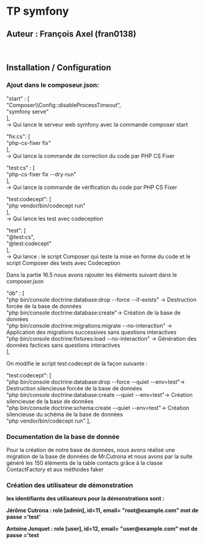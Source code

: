 <h1> TP symfony </h1>
<h2> Auteur : François Axel (fran0138)</h2>
<br>
<h2> Installation / Configuration</h2>
<h3> Ajout dans le composeur.json: </h3>
<p> 
"start" : [ <br>
            "Composer\\Config::disableProcessTimeout",<br>
            "symfony serve"<br>
        ], 
<br>
-> Qui lance le serveur web symfony avec la commande composer start
</p>
<p>      
"fix:cs": [ <br>
            "php-cs-fixer fix" <br>
        ],
<br>
-> Qui lance la commande de correction du code par PHP CS Fixer
</p>
<p>
"test:cs" : [ <br>
            "php-cs-fixer fix --dry-run" <br>
            ],
<br>
-> Qui lance la commande de vérification du code par PHP CS Fixer 
</p>
<p>
"test:codecept": [ <br>
                "php vendor/bin/codecept run" <br>
                ],
<br>
-> Qui lance les test avec codeception
</p>
<p>
"test": [ <br>
        "@test:cs", <br>
        "@test:codecept" <br>
        ],
<br>
-> Qui lance : le script Composer qui teste la mise en forme du code et le script Composer des tests avec Codeception
</p>
<p>
Dans la partie 16.5 nous avons rajouter les éléments suivant dans le composer.json
</p>
<p>
"db" : [ <br>
"php bin/console doctrine:database:drop --force --if-exists" -> Destruction forcée de la base de données <br>
"php bin/console doctrine:database:create"-> Création de la base de données <br>
"php bin/console doctrine:migrations:migrate --no-interaction" -> Application des migrations successives sans questions interactives <br> 
"php bin/console doctrine:fixtures:load --no-interaction" -> Génération des données factices sans questions interactives <br>
],
</p>
<p>On modifie le script test:codecept de la façon suivante :</p>
<p>
"test:codecept": [ <br>
            "php bin/console doctrine:database:drop --force --quiet --env=test"-> Destruction silencieuse forcée de la base de données <br>
            "php bin/console doctrine:database:create --quiet --env=test"-> Création silencieuse de la base de données <br>
            "php bin/console doctrine:schema:create --quiet --env=test"-> Création silencieuse du schéma de la base de données <br>
            "php vendor/bin/codecept run"
        ],
</p>

<h3>Documentation de la base de donnée</h3>
<p>Pour la création de notre base de données, nous avons réalisé une migration de la base de données de Mr.Cutrona
et nous avons par la suite généré les 150 éléments de la table contacts grâce à la classe ContactFactory et aux méthodes faker</p>

<h3>Création des utilisateur de démonstration</h3>
<p><strong>les identifiants des utilisateurs pour la démonstrations sont : </p>
<p>Jérôme Cutrona : role [admin], id=11, email= "root@example.com" mot de passe ='test'</p>
<p>Antoine Jonquet : role [user], id=12, email= "user@example.com" mot de passe ='test</p>